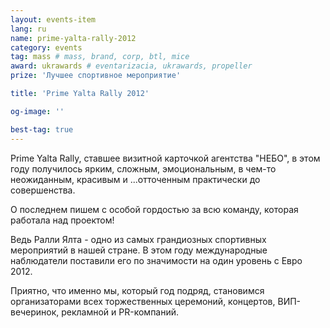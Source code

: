 ```yaml
---
layout: events-item
lang: ru
name: prime-yalta-rally-2012
category: events
tag: mass # mass, brand, corp, btl, mice
award: ukrawards # eventarizacia, ukrawards, propeller
prize: 'Лучшее спортивное мероприятие'

title: 'Prime Yalta Rally 2012'

og-image: ''

best-tag: true
---
```


Prime Yalta Rally, ставшее визитной карточкой агентства "НЕБО", в этом году получилось ярким, сложным, эмоциональным, в чем-то неожиданным, красивым и ...отточенным практически до совершенства.

О последнем пишем с особой гордостью за всю команду, которая работала над проектом!

Ведь Ралли Ялта - одно из самых грандиозных спортивных мероприятий в нашей стране. В этом году международные наблюдатели поставили его по значимости на один уровень с Евро 2012.

Приятно, что именно мы, который год подряд, становимся организаторами всех торжественных церемоний, концертов, ВИП-вечеринок, рекламной и PR-компаний.
